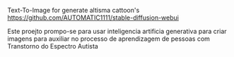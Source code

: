 
Text-To-Image for generate altisma cattoon's
https://github.com/AUTOMATIC1111/stable-diffusion-webui

Este proejto prompo-se para usar inteligencia artificia generativa para criar imagens para auxiliar no processo de aprendizagem de pessoas com Transtorno do Espectro Autista
